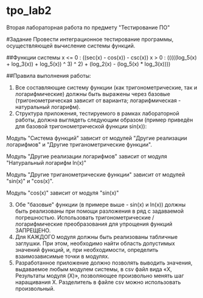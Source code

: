 # tpo_lab2
Вторая лабораторная работа по предмету "Тестирование ПО"

#Задание
Провести интеграционное тестирование программы, осуществляющей вычисление системы функций.

##Функции системы
x <= 0 : ((sec(x) - cos(x)) - csc(x))
x > 0 : (((((log_5(x) + log_3(x)) + log_5(x)) ^ 3) ^ 2) + (log_2(x) - (log_5(x) * log_3(x))))

##Правила выполнения работы:
1. Все составляющие систему функции (как тригонометрические, так и логарифмические) должны быть выражены через базовые (тригонометрическая зависит от варианта; логарифмическая - натуральный логарифм).
2. Структура приложения, тестируемого в рамках лабораторной работы, должна выглядеть следующим образом (пример приведён для базовой тригонометрической функции sin(x)):  

  Модуль "Система функций" зависит от модулей "Другие реализации логарифмов" и "Другие триганометрические функции".

  Модуль "Другие реализации логарифмов" зависит от модуля "Натуральный логарифм ln(x)"
  
  Модуль "Другие триганометрические функции" зависит от модулей "sin(x)" и "cos(x)".
  
  Модуль "cos(x)" зависит от модуля "sin(x)"

3. Обе "базовые" функции (в примере выше - sin(x) и ln(x)) должны быть реализованы при помощи разложения в ряд с задаваемой погрешностью. Использовать тригонометрические / логарифмические преобразования для упрощения функций ЗАПРЕЩЕНО.
4. Для КАЖДОГО модуля должны быть реализованы табличные заглушки. При этом, необходимо найти область допустимых значений функций, и, при необходимости, определить взаимозависимые точки в модулях.
5. Разработанное приложение должно позволять выводить значения, выдаваемое любым модулем системы, в сsv файл вида «X, Результаты модуля (X)», позволяющее произвольно менять шаг наращивания Х. Разделитель в файле csv можно использовать произвольный.
